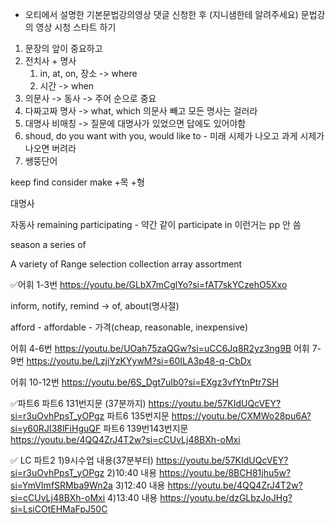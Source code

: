 - 오티에서 설명한 기본문법강의영상 댓글 신청한 후 (지니샘한테 알려주세요) 문법강의 영상 시청 스타트 하기 

1. 문장의 앞이 중요하고
2. 전치사 + 명사
	1. in, at, on, 장소 -> where
	2.  시간 -> when
3. 의문사 -> 동사 -> 주어 순으로 중요
4. 다짜고짜 명사 -> what, which 의문사 빼고 모든 명사는 걸러라
5. 대명사 비매칭 -> 질문에 대명사가 있었으면 답에도 있어야함
6. shoud, do you want with you, would like to - 미래 시제가 나오고 과게 시제가 나오면 버려라
7. 쌩뚱단어

keep
find
consider
make
+목 +형

대명사

자동사
remaining
participating - 약간 같이 participate in 이런거는 pp 안 씀

season
a series of 

A variety of
	Range
	selection
	collection
	array
	assortment


✅어휘 1-3번 
https://youtu.be/GLbX7mCglYo?si=fAT7skYCzehO5Xxo

inform, notify, remind -> of, about(명사절)

afford -
affordable - 가격(cheap, reasonable, inexpensive)


어휘 4-6번
https://youtu.be/UOah75zaQGw?si=uCC6Jq8R2yz3ng9B
어휘 7-9번
https://youtu.be/LzjiYzKYywM?si=60ILA3p48-q-CbDx

어휘 10-12번
https://youtu.be/6S_Dgt7uIb0?si=EXgz3vfYtnPtr7SH

✅파트6 
파트6 131번지문 (37분까지)
https://youtu.be/57KIdUQcVEY?si=r3uOvhPpsT_yOPgz
파트6 135번지문
https://youtu.be/CXMWo28pu6A?si=y60RJI38lFiHguQF
파트6 139번143번지문
https://youtu.be/4QQ4ZrJ4T2w?si=cCUvLj48BXh-oMxi

✅ LC 파트2
1)9시수업 내용(37분부터)
https://youtu.be/57KIdUQcVEY?si=r3uOvhPpsT_yOPgz 
2)10:40 내용 
https://youtu.be/8BCH81jhu5w?si=YmVImfSRMba9Wn2a
3)12:40 내용
https://youtu.be/4QQ4ZrJ4T2w?si=cCUvLj48BXh-oMxi
4)13:40 내용 
https://youtu.be/dzGLbzJoJHg?si=LsiCOtEHMaFpJ50C